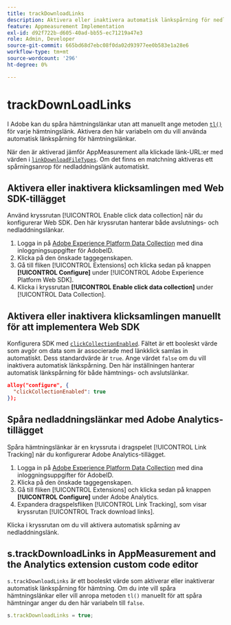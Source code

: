 ```yaml
---
title: trackDownloadLinks
description: Aktivera eller inaktivera automatisk länkspårning för nedladdningslänkar.
feature: Appmeasurement Implementation
exl-id: d92f722b-d605-40ad-bb55-ec71219a47e3
role: Admin, Developer
source-git-commit: 665bd68d7ebc08f0da02d93977ee0b583e1a28e6
workflow-type: tm+mt
source-wordcount: '296'
ht-degree: 0%

---
```


# trackDownLoadLinks

I Adobe kan du spåra hämtningslänkar utan att manuellt ange metoden [`tl()`](../functions/tl-method.md) för varje hämtningslänk. Aktivera den här variabeln om du vill använda automatisk länkspårning för hämtningslänkar.

När den är aktiverad jämför AppMeasurement alla klickade länk-URL:er med värden i [`linkDownloadFileTypes`](linkdownloadfiletypes.md). Om det finns en matchning aktiveras ett spårningsanrop för nedladdningslänk automatiskt.

## Aktivera eller inaktivera klicksamlingen med Web SDK-tillägget

Använd kryssrutan [!UICONTROL Enable click data collection] när du konfigurerar Web SDK. Den här kryssrutan hanterar både avslutnings- och nedladdningslänkar.

1. Logga in på [Adobe Experience Platform Data Collection](https://experience.adobe.com/data-collection) med dina inloggningsuppgifter för AdobeID.
1. Klicka på den önskade taggegenskapen.
1. Gå till fliken [!UICONTROL Extensions] och klicka sedan på knappen **[!UICONTROL Configure]** under [!UICONTROL Adobe Experience Platform Web SDK].
1. Klicka i kryssrutan **[!UICONTROL Enable click data collection]** under [!UICONTROL Data Collection].

## Aktivera eller inaktivera klicksamlingen manuellt för att implementera Web SDK

Konfigurera SDK med [`clickCollectionEnabled`](https://experienceleague.adobe.com/docs/experience-platform/edge/fundamentals/configuring-the-sdk.html?lang=sv-SE#clickCollectionEnabled). Fältet är ett booleskt värde som avgör om data som är associerade med länkklick samlas in automatiskt. Dess standardvärde är `true`. Ange värdet `false` om du vill inaktivera automatisk länkspårning. Den här inställningen hanterar automatisk länkspårning för både hämtnings- och avslutslänkar.

```json
alloy("configure", {
  "clickCollectionEnabled": true
});
```

## Spåra nedladdningslänkar med Adobe Analytics-tillägget

Spåra hämtningslänkar är en kryssruta i dragspelet [!UICONTROL Link Tracking] när du konfigurerar Adobe Analytics-tillägget.

1. Logga in på [Adobe Experience Platform Data Collection](https://experience.adobe.com/data-collection) med dina inloggningsuppgifter för AdobeID.
2. Klicka på den önskade taggegenskapen.
3. Gå till fliken [!UICONTROL Extensions] och klicka sedan på knappen **[!UICONTROL Configure]** under Adobe Analytics.
4. Expandera dragspelsfliken [!UICONTROL Link Tracking], som visar kryssrutan [!UICONTROL Track download links].

Klicka i kryssrutan om du vill aktivera automatisk spårning av nedladdningslänk.

## s.trackDownloadLinks in AppMeasurement and the Analytics extension custom code editor

`s.trackDownloadLinks` är ett booleskt värde som aktiverar eller inaktiverar automatisk länkspårning för hämtning. Om du inte vill spåra hämtningslänkar eller vill anropa metoden `tl()` manuellt för att spåra hämtningar anger du den här variabeln till `false`.

```js
s.trackDownloadLinks = true;
```
